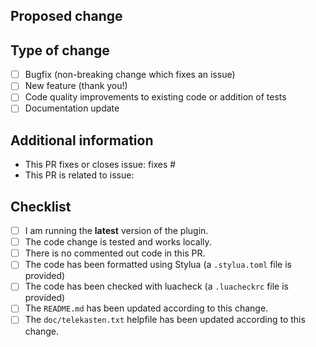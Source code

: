 
<!--
  You are amazing! Thanks for contributing to our project!
  Please, DO NOT DELETE ANY TEXT from this template! (unless instructed).
-->

## Proposed change

<!--
  Describe the big picture of your changes here to communicate to the
  maintainers why we should accept this pull request. If it fixes a bug
  or resolves a feature request, be sure to link to that issue in the
  additional information section.
  Please note: we want to avoid breaking changes at all cost
-->

## Type of change

<!--
  What type of change does your PR introduce to Home Assistant?
  NOTE: Please, check only 1! box!
  If your PR requires multiple boxes to be checked, you'll most likely need to
  split it into multiple PRs. This makes things easier and faster to code review.
-->

- [ ] Bugfix (non-breaking change which fixes an issue)
- [ ] New feature (thank you!)
- [ ] Code quality improvements to existing code or addition of tests
- [ ] Documentation update

## Additional information

<!--
  Details are important, and help maintainers processing your PR.
  Please be sure to fill out additional details, if applicable.
-->

- This PR fixes or closes issue: fixes #
- This PR is related to issue:

## Checklist

<!--
  Put an `x` in the boxes that apply. You can also fill these out after
  creating the PR. If you're unsure about any of them, don't hesitate to ask.
  We're here to help! This is simply a reminder of what we are going to look
  for before merging your code.
-->

- [ ] I am running the **latest** version of the plugin.
- [ ] The code change is tested and works locally.
- [ ] There is no commented out code in this PR.
- [ ] The code has been formatted using Stylua (a `.stylua.toml` file is provided)
- [ ] The code has been checked with luacheck (a `.luacheckrc` file is provided)
- [ ] The `README.md` has been updated according to this change.
- [ ] The `doc/telekasten.txt` helpfile has been updated according to this change.

<!--
  Thank you for contributing <3
-->
